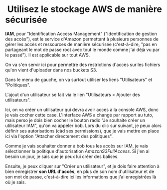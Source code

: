 #  Utilisez le stockage AWS de manière sécurisée

**IAM**, pour "Identification Access Management" ("Identification de gestion des accès"), est le service d'Amazon permettant à plusieurs personnes de gérer les accès et ressources de manière sécurisée (c'est-à-dire, "pas en partageant le mot de passe root avec tout le monde comme j'ai déjà vu par le passé"). Il est applicable sur tout AWS.

On va s'en servir ici pour permettre des restrictions d'accès sur les fichiers qu'on vient d'uploader dans nos buckets S3.

Dans le menu de gauche, on va surtout utiliser les liens "Utilisateurs" et "Politiques".

L'ajout d'un utilisateur se fait via le lien "Utilisateurs > Ajouter des utilisateurs".

Ici, on va créer un utilisateur qui devra avoir accès à la console AWS, donc je vais cocher cette case.
L'interface AWS a changé par rapport au tuto, mais perso je dois bien cocher le bouton radio "Je souhaite créer un utilisateur IAM", qu'on va appeler bob.
Lors du clic sur suivant, je peux alors définir ses autorisations (càd ses permissions), que je vais mettre en place ici via l'option "Attacher directement des politiques".

Comme je vais souhaiter donner à bob tous les accès sur IAM, je vais sélectionner la politique d'autorisation _AmazonS3FullAccess_. Si j'en ai besoin un jour, je sais que je peux lui créer des balises.

Ensuite, je peux cliquer sur "Créer un utilisateur", et je dois faire attention à bien enregistrer **son URL d'accès**, en plus de son nom d'utilisateur et de son mot de passe, c'est-à-dire ici les informations que j'ai enregistrées là où je sais.

